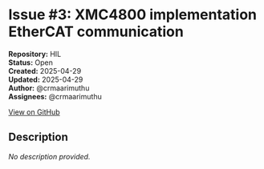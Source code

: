 # Issue #3: XMC4800 implementation EtherCAT communication

**Repository:** HIL  
**Status:** Open  
**Created:** 2025-04-29  
**Updated:** 2025-04-29  
**Author:** @crmaarimuthu  
**Assignees:** @crmaarimuthu  

[View on GitHub](https://github.com/Simtestlab/HIL/issues/3)

## Description

*No description provided.*